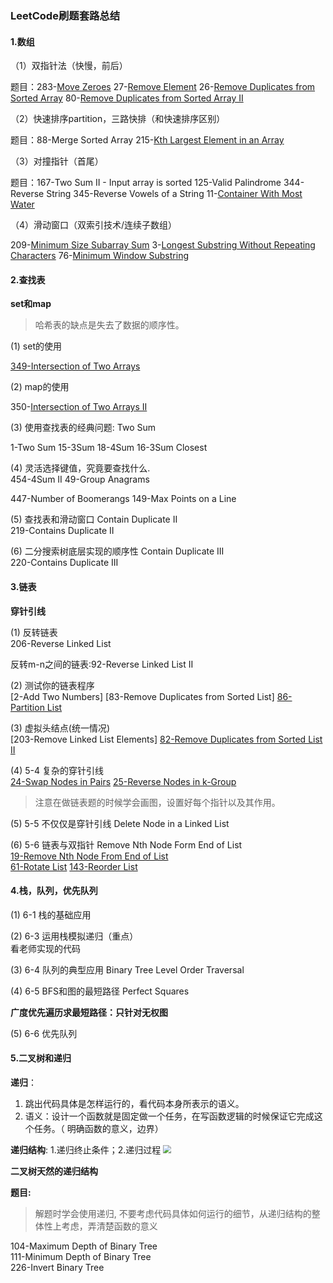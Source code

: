 ### LeetCode刷题套路总结

#### 1.数组

（1）双指针法（快慢，前后）

题目：283-[Move Zeroes](https://leetcode.com/problems/move-zeroes/)	27-[Remove Element](https://leetcode.com/problems/remove-element/)	26-[Remove Duplicates from Sorted Array](https://leetcode.com/problems/remove-duplicates-from-sorted-array/)	80-[Remove Duplicates from Sorted Array II](https://leetcode.com/problems/remove-duplicates-from-sorted-array-ii/)

（2）快速排序partition，三路快排（和快速排序区别）

题目：88-Merge Sorted Array	215-[Kth Largest Element in an Array](https://leetcode.com/problems/kth-largest-element-in-an-array)

（3）对撞指针（首尾）

题目：167-Two Sum II - Input array is sorted	   125-Valid Palindrome	344-Reverse String	345-Reverse Vowels of a String		11-[Container With Most Water](https://leetcode.com/problems/container-with-most-water)

（4）滑动窗口（双索引技术/连续子数组）

209-[Minimum Size Subarray Sum](https://leetcode.com/problems/minimum-size-subarray-sum)   	3-[Longest Substring Without Repeating Characters](https://leetcode.com/problems/longest-substring-without-repeating-characters) 	76-[Minimum Window Substring](https://leetcode.com/problems/minimum-window-substring)

#### 2.查找表

**set和map**


>  哈希表的缺点是失去了数据的顺序性。


(1) set的使用

[349-Intersection of Two Arrays](https://leetcode.com/problems/intersection-of-two-arrays) 

(2) map的使用

350-[Intersection of Two Arrays II](https://leetcode.com/problems/intersection-of-two-arrays-ii)

(3) 使用查找表的经典问题: Two Sum

1-Two Sum  15-3Sum  18-4Sum   16-3Sum Closest 

(4) 灵活选择键值，究竟要查找什么.<br>
454-4Sum II 49-Group Anagrams

447-Number of Boomerangs    149-Max Points on a Line

(5) 查找表和滑动窗口 Contain Duplicate II <br>
219-Contains Duplicate II

(6) 二分搜索树底层实现的顺序性 Contain Duplicate III <br>
220-Contains Duplicate III



#### 3.链表
**穿针引线**

(1) 反转链表 <br>
206-Reverse Linked List

反转m-n之间的链表:92-Reverse Linked List II

(2) 测试你的链表程序 <br>
[2-Add Two Numbers]   [83-Remove Duplicates from Sorted List]   [86-Partition List](https://leetcode.com/problems/partition-list/)

(3) 虚拟头结点(统一情况)<br>
[203-Remove Linked List Elements]   [82-Remove Duplicates from Sorted List II](https://leetcode.com/problems/remove-duplicates-from-sorted-list-ii/)

(4)  5-4 复杂的穿针引线 <br>
[24-Swap Nodes in Pairs](https://leetcode.com/problems/swap-nodes-in-pairs/)      [25-Reverse Nodes in k-Group](https://leetcode.com/problems/reverse-nodes-in-k-group/)

> 注意在做链表题的时候学会画图，设置好每个指针以及其作用。

(5)  5-5 不仅仅是穿针引线 Delete Node in a Linked List

(6) 5-6 链表与双指针 Remove Nth Node Form End of List <br>
[19-Remove Nth Node From End of List](https://leetcode.com/problems/remove-nth-node-from-end-of-list/)  
[61-Rotate List](https://leetcode.com/problems/rotate-list/)    [143-Reorder List](https://leetcode.com/problems/reorder-list/)

#### 4.栈，队列，优先队列
(1) 6-1 栈的基础应用

(2) 6-3 运用栈模拟递归（重点）<br>
看老师实现的代码

(3) 6-4 队列的典型应用 Binary Tree Level Order Traversal

(4) 6-5 BFS和图的最短路径 Perfect Squares

**广度优先遍历求最短路径：只针对无权图**

(5) 6-6 优先队列

#### 5.二叉树和递归
**递归**：
1. 跳出代码具体是怎样运行的，看代码本身所表示的语义。
2. 语义：设计一个函数就是固定做一个任务，在写函数逻辑的时候保证它完成这个任务。（
明确函数的意义，边界）

**递归结构**: 1.递归终止条件；2.递归过程
<img src="https://ws1.sinaimg.cn/mw690/006SQxbply1g2xq5hd4quj30y70c2gpo.jpg" style="zoom:80%"/>

**二叉树天然的递归结构**


**题目:**<br>
>解题时学会使用递归, 不要考虑代码具体如何运行的细节，从递归结构的整体性上考虑，弄清楚函数的意义

104-Maximum Depth of Binary Tree<br>
111-Minimum Depth of Binary Tree<br>
226-Invert Binary Tree<br>